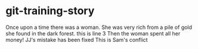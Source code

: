 # git-training-story

Once upon a time there was a woman. She was very rich from a pile of gold she found in the dark forest.
this is line 3 
Then the woman spent all her money!
JJ's mistake has been fixed
This is Sam's conflict